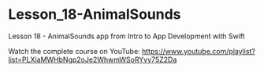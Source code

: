 # Lesson_18-AnimalSounds
Lesson 18 - AnimalSounds app from Intro to App Development with Swift

Watch the complete course on YouTube: https://www.youtube.com/playlist?list=PLXiaMWHbNgp2oJe2WhwmWSoRYvy75Z2Da 
